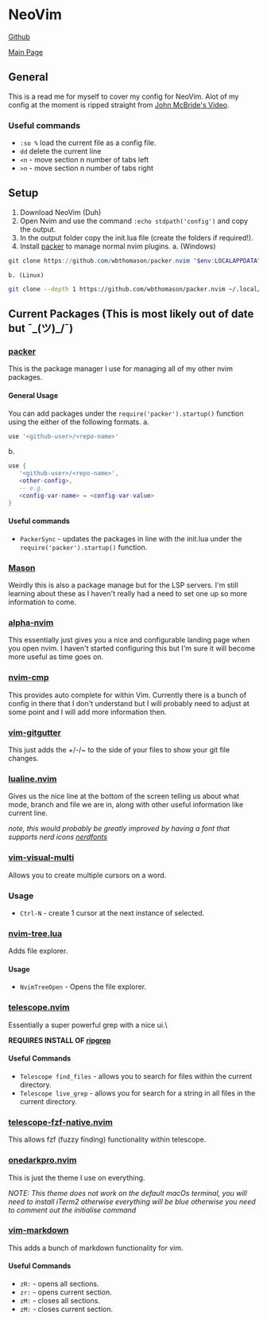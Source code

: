 # NeoVim
[Github](https://github.com/neovim/neovim/tree/master)

[Main Page](https://neovim.io/)

## General
This is a read me for myself to cover my config for NeoVim.
Alot of my config at the moment is ripped straight from [John McBride's Video](https://www.youtube.com/watch?v=XiHjS0CgbN4).

### Useful commands
- `:so %` load the current file as a config file.
- `dd` delete the current line
- `<n` - move section n number of tabs left
- `>n` - move section n number of tabs right

## Setup
1. Download NeoVim (Duh)
2. Open Nvim and use the command `:echo stdpath('config')` and copy the output.
3. In the output folder copy the init.lua file (create the folders if required!).
4. Install [packer](https://github.com/wbthomason/packer.nvim) to manage normal nvim plugins.
    a. (Windows)
```powershell
git clone https://github.com/wbthomason/packer.nvim "$env:LOCALAPPDATA\nvim-data\site\pack\packer\start\packer.nvim"
```

    b. (Linux)
```sh
git clone --depth 1 https://github.com/wbthomason/packer.nvim ~/.local/share/nvim/site/pack/packer/start/packer.nvim
```
## Current Packages (This is most likely out of date but ¯\_(ツ)_/¯)

### [packer](https://github.com/wbthomason/packer.nvim)
This is the package manager I use for managing all of my other nvim packages.

#### General Usage
You can add packages under the `require('packer').startup()` function using the either of the following formats.
a. 
```lua
use '<github-user>/<repo-name>'
```

b.
```lua
use {
   '<github-user>/<repo-name>',
   <other-config>,
   -- e.g.
   <config-var-name> = <config-var-value>
}
```

#### Useful commands
- `PackerSync` - updates the packages in line with the init.lua under the `require('packer').startup()` function.

### [Mason](https://github.com/williamboman/mason.nvim?tab=readme-ov-file#registries)
Weirdly this is also a package manage but for the LSP servers. I'm still learning about these as I haven't really had a need to set one up so more information to come.

### [alpha-nvim](https://github.com/goolord/alpha-nvim)
This essentially just gives you a nice and configurable landing page when you open nvim.
I haven't started configuring this but I'm sure it will become more useful as time goes on.

### [nvim-cmp](https://github.com/wbthomason/packer.nvim)
This provides auto complete for within Vim. Currently there is a bunch of config in there that I don't understand but I will probably need to adjust at some point and I will add more information then.

### [vim-gitgutter](https://github.com/airblade/vim-gitgutter)
This just adds the +/-/~ to the side of your files to show your git file changes.

### [lualine.nvim](https://github.com/nvim-lualine/lualine.nvim)
Gives us the nice line at the bottom of the screen telling us about what mode, branch and file we are in, along with other useful information like current line.

*note, this would probably be greatly improved by having a font that supports nerd icons [nerdfonts](https://www.nerdfonts.com/)*

### [vim-visual-multi](https://github.com/mg979/vim-visual-multi)
Allows you to create multiple cursors on a word.

### Usage
- `Ctrl-N` - create 1 cursor at the next instance of selected.

### [nvim-tree.lua](https://github.com/nvim-tree/nvim-tree.lua)
Adds file explorer.
#### Usage
- `NvimTreeOpen` - Opens the file explorer.

### [telescope.nvim](https://github.com/nvim-telescope/telescope.nvim)
Essentially a super powerful grep with a nice ui.\

**REQUIRES INSTALL OF [ripgrep](https://github.com/BurntSushi/ripgrep)**

#### Useful Commands
- `Telescope find_files` - allows you to search for files within the current directory.
- `Telescope live_grep` - allows you for search for a string in all files in the current directory.

### [telescope-fzf-native.nvim](https://github.com/nvim-telescope/telescope-fzf-native.nvim)
This allows fzf (fuzzy finding) functionality within telescope.

### [onedarkpro.nvim](https://github.com/olimorris/onedarkpro.nvim)
This is just the theme I use on everything.

*NOTE: This theme does not work on the default macOs terminal, you will need to install iTerm2 otherwise everything will be blue otherwise you need to comment out the initialise command*

### [vim-markdown](https://github.com/preservim/vim-markdown)
This adds a bunch of markdown functionality for vim.
#### Useful Commands
- `zR:` - opens all sections.
- `zr:` - opens current section.
- `zM:` - closes all sections.
- `zM:` - closes current section.
